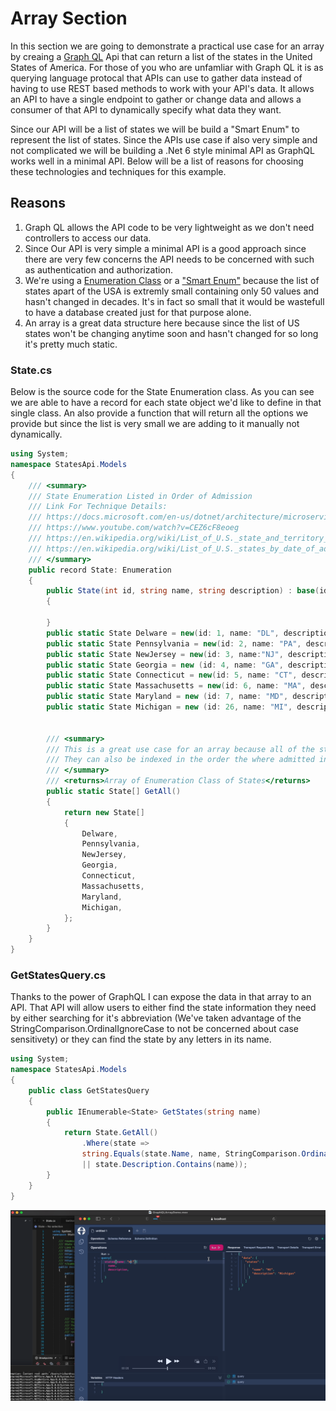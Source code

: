 # Array Section
In this section we are going to demonstrate a practical use case for an array by creaing a [Graph QL](https://graphql.org) Api that can return a list of the states in the United States of America.
For those of you who are unfamliar with Graph QL it is as querying language protocal that APIs can use to gather data instead of having to use REST based methods to work with your API's data. It allows an API to have a single endpoint to gather or change data and allows a consumer of that API to dynamically specify what data they want. 

Since our API will be a list of states we will be build a "Smart Enum" to represent the list of states. Since the APIs use case if also very simple and not complicated we will be building a .Net 6 style minimal API as GraphQL works well in a minimal API. Below will be a list of reasons for choosing these technologies and techniques for this example.
## Reasons
1. Graph QL allows the API code to be very lightweight as we don't need controllers to access our data.
2. Since Our API is very simple a minimal API is a good approach since there are very few concerns the API needs to be concerned with such as authentication and authorization. 
3. We're using a [Enumeration Class](https://docs.microsoft.com/en-us/dotnet/architecture/microservices/microservice-ddd-cqrs-patterns/enumeration-classes-over-enum-types) or a ["Smart Enum"](https://www.youtube.com/watch?v=CEZ6cF8eoeg) because the list of states apart of the USA is extremly small containing only 50 values and hasn't changed in decades. It's in fact so small that it would be wastefull to have a database created just for that purpose alone.
4. An array is a great data structure here because since the list of US states won't be changing anytime soon and hasn't changed for so long it's pretty much static.
### State.cs
Below is the source code for the State Enumeration class. As you can see we are able to have a record for each state object we'd like to define in that single class. An also provide a function that will return all the options we provide but since the list is very small we are adding to it manually not dynamically.
```C#
using System;
namespace StatesApi.Models
{
    /// <summary>
    /// State Enumeration Listed in Order of Admission
    /// Link For Technique Details:
    /// https://docs.microsoft.com/en-us/dotnet/architecture/microservices/microservice-ddd-cqrs-patterns/enumeration-classes-over-enum-types
    /// https://www.youtube.com/watch?v=CEZ6cF8eoeg
    /// https://en.wikipedia.org/wiki/List_of_U.S._state_and_territory_abbreviations
    /// https://en.wikipedia.org/wiki/List_of_U.S._states_by_date_of_admission_to_the_Union
    /// </summary>
    public record State: Enumeration
    {
        public State(int id, string name, string description) : base(id, name, description)
        {

        }
        public static State Delware = new(id: 1, name: "DL", description: nameof(Delware));
        public static State Pennsylvania = new(id: 2, name: "PA", description: nameof(Pennsylvania));
        public static State NewJersey = new(id: 3, name:"NJ", description: nameof(NewJersey));
        public static State Georgia = new (id: 4, name: "GA", description: nameof(Georgia));
        public static State Connecticut = new(id: 5, name: "CT", description: nameof(Connecticut));
        public static State Massachusetts = new(id: 6, name: "MA", description: nameof(Massachusetts));
        public static State Maryland = new (id: 7, name: "MD", description: nameof(Maryland));
        public static State Michigan = new (id: 26, name: "MI", description:nameof(Michigan));


        /// <summary>
        /// This is a great use case for an array because all of the states will be static they won't be dynamic and its extremely unlikely that they will go beyond 50 values
        /// They can also be indexed in the order the where admitted into the Country
        /// </summary>
        /// <returns>Array of Enumeration Class of States</returns>
        public static State[] GetAll()
        {
            return new State[]
            {
                Delware,
                Pennsylvania,
                NewJersey,
                Georgia,
                Connecticut,
                Massachusetts,
                Maryland,
                Michigan,
            };
        }
    }
}


```
### GetStatesQuery.cs
Thanks to the power of GraphQL I can expose the data in that array to an API. That API will allow users to either find the state information they need by either searching for it's abbreviation (We've taken advantage of the StringComparison.OrdinalIgnoreCase to not be concerned about case sensitivety) or they can find the state by any letters in its name.
```C#
using System;
namespace StatesApi.Models
{
    public class GetStatesQuery
    {
        public IEnumerable<State> GetStates(string name)
        {
            return State.GetAll()
                .Where(state =>
                string.Equals(state.Name, name, StringComparison.OrdinalIgnoreCase )
                || state.Description.Contains(name));
        }
    }
}


```

![Demo](../Array/Images/GraphQLArrayDemo.png)